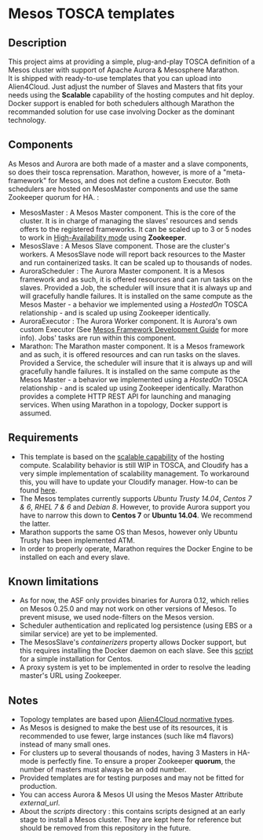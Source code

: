 # Mesos TOSCA templates

## Description

This project aims at providing a simple, plug-and-play TOSCA definition of a Mesos cluster with support of Apache Aurora & Mesosphere Marathon.  
It is shipped with ready-to-use templates that you can upload into Alien4Cloud. Just adjust the number of Slaves and Masters that fits your needs using the **Scalable** capability of the hosting computes and hit deploy.
Docker support is enabled for both schedulers although Marathon the recommanded solution for use case involving Docker as the dominant technology.

## Components

As Mesos and Aurora are both made of a master and a slave components, so does their tosca reprensation. Marathon, however, is more of a "meta-framework" for Mesos, and does not define a custom Executor. 
Both schedulers are hosted on MesosMaster components and use the same Zookeeper quorum for HA. :

- MesosMaster : A Mesos Master component. This is the core of the cluster. It is in charge of managing the slaves' resources and sends offers to the registered frameworks.
It can be scaled up to 3 or 5 nodes to work in [High-Availability mode](http://mesos.apache.org/documentation/latest/high-availability/) using **Zookeeper**.
- MesosSlave : A Mesos Slave component. Those are the cluster's workers. A MesosSlave node will report back resources to the Master and run containerized tasks. It can be scaled up to thousands of nodes.
- AuroraScheduler : The Aurora Master component. It is a Mesos framework and as such, it is offered resources and can run tasks on the slaves. Provided a Job, the scheduler will insure
that it is always up and will gracefully handle failures. It is installed on the same compute as the Mesos Master - a behavior we implemented using a _HostedOn_ TOSCA relationship - and is scaled up using Zookeeper identically.
- AuroraExecutor : The Aurora Worker component. It is Aurora's own custom Executor (See [Mesos Framework Development Guide](http://mesos.apache.org/documentation/latest/app-framework-development-guide/) for more info).
Jobs' tasks are run within this component.
- Marathon: The Marathon master component. It is a Mesos framework and as such, it is offered resources and can run tasks on the slaves. Provided a Service, the scheduler will insure
that it is always up and will gracefully handle failures. It is installed on the same compute as the Mesos Master - a behavior we implemented using a _HostedOn_ TOSCA relationship - and is scaled up using Zookeeper identically.
Marathon provides a complete HTTP REST API for launching and managing services. When using Marathon in a topology, Docker support is assumed.

## Requirements

- This template is based on the [scalable capability](http://docs.oasis-open.org/tosca/TOSCA-Simple-Profile-YAML/v1.0/csprd01/TOSCA-Simple-Profile-YAML-v1.0-csprd01.html#_Toc430015753) 
of the hosting compute. Scalability behavior is still WIP in TOSCA, and Cloudify has a very simple implementation of scalability management.
To workaround this, you will have to update your Cloudify manager. How-to can be found [here](http://alien4cloud.github.io/#/documentation/1.1.0/orchestrators/cloudify3_driver/index.html).
- The Mesos templates currently supports *Ubuntu Trusty 14.04*, *Centos 7 & 6*, *RHEL 7 & 6* and _Debian 8_. However, to provide Aurora support you have to narrow this down to **Centos 7** or **Ubuntu 14.04**.
We recommend the latter.
- Marathon supports the same OS than Mesos, however only Ubuntu Trusty has been implemented ATM.
- In order to properly operate, Marathon requires the Docker Engine to be installed on each and every slave. 

## Known limitations

- As for now, the ASF only provides binaries for Aurora 0.12, which relies on Mesos 0.25.0 and may not work on other versions of Mesos. 
To prevent misuse, we used node-filters on the Mesos version.
- Scheduler authentication and replicated log persistence (using EBS or a similar service) are yet to be implemented.
- The MesosSlave's _containerizers_ property allows Docker support, but this requires installing the Docker daemon on each slave. See this [script](scripts/docker_install.sh) for a simple installation for Centos.
- A proxy system is yet to be implemented in order to resolve the leading master's URL using Zookeeper.

## Notes

- Topology templates are based upon [Alien4Cloud normative types](https://github.com/alien4cloud/tosca-normative-types/blob/master/normative-types.yml).
- As Mesos is designed to make the best use of its resources, it is recommended to use fewer, large instances (such like m4 flavors) instead of many small ones.
- For clusters up to several thousands of nodes, having 3 Masters in HA-mode is perfectly fine. To ensure a proper Zookeeper **quorum**, the number of masters must always be an odd number.
- Provided templates are for testing purposes and may not be fitted for production.
- You can access Aurora & Mesos UI using the Mesos Master Attribute _external_url_.
- About the *scripts* directory : this contains scripts designed at an early stage to install a Mesos cluster. They are kept here for reference but should be removed from this repository in the future.